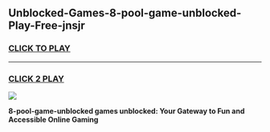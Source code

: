 
## Unblocked-Games-8-pool-game-unblocked-Play-Free-jnsjr
<h3>
<a href="https://premium76.site?title=8-pool-game-unblocked&ref=17A">CLICK TO PLAY</a></h3>
<hr>

<h3>
<a href="https://premium76.site?title=8-pool-game-unblocked&ref=17A">CLICK 2 PLAY</a>
  
</h3>

<a href="https://premium76.site?title=8-pool-game-unblocked&ref=17A"><img src="https://clearcache.store/games.png"></a>


**8-pool-game-unblocked games unblocked: Your Gateway to Fun and Accessible Online Gaming**
